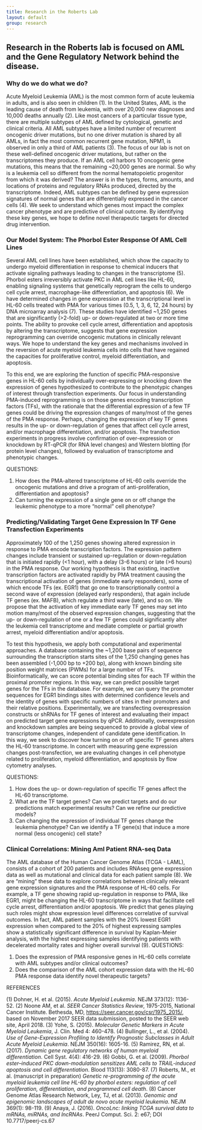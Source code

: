 ```yaml
---
title: Research in the Roberts Lab
layout: default
group: research
---
```


## Research in the Roberts lab is focused on AML and the Gene Regulatory Network behind the disease.

### Why do we do what we do?

Acute Myeloid Leukemia (AML) is the most common form of acute leukemia in adults, and is also seen in children (1). In the United States, AML is the leading cause of death from leukemia, with over 20,000 new diagnoses and 10,000 deaths annually (2). Like most cancers of a particular tissue type, there are multiple subtypes of AML defined by cytological, genetic and clinical criteria. All AML subtypes have a limited number of recurrent oncogenic driver mutations, but no one driver mutation is shared by all AMLs, in fact the most common recurrent gene mutation, NPM1, is observed in only a third of AML patients (3). The focus of our lab is not on these well-defined oncogenic driver mutations, but rather on the transcriptomes they produce. If an AML cell harbors 10 oncogenic gene mutations, this means that the remaining ~20,000 genes are normal. So why is a leukemia cell so different from the normal hematopoietic progenitor from which it was derived? The answer is in the types, forms, amounts, and locations of proteins and regulatory RNAs produced, directed by the transcriptome. Indeed, AML subtypes can be defined by gene expression signatures of normal genes that are differentially expressed in the cancer cells (4). We seek to understand which genes most impact the complex cancer phenotype and are predictive of clinical outcome. By identifying these key genes, we hope to define novel therapeutic targets for directed drug intervention.

### Our Model System: The Phorbol Ester Response Of AML Cell Lines

Several AML cell lines have been established, which show the capacity to undergo myeloid differentiation in response to chemical inducers that activate signaling pathways leading to changes in the transcriptome (5). Phorbol esters irreversibly activate PKC in AML cell lines like HL-60, enabling signaling systems that genetically reprogram the cells to undergo cell cycle arrest, macrophage-like differentiation, and apoptosis (6).  We have determined changes in gene expression at the transcriptional level in HL-60 cells treated with PMA for various times (0.5, 1, 3, 6, 12, 24 hours) by DNA microarray analysis (7). These studies have identified ~1,250 genes that are significantly (>2-fold) up- or down-regulated at two or more time points. The ability to provoke cell cycle arrest, differentiation and apoptosis by altering the transcriptome, suggests that gene expression reprogramming can override oncogenic mutations in clinically relevant ways. We hope to understand the key genes and mechanisms involved in the reversion of acute myeloid leukemia cells into cells that have regained the capacities for proliferative control, myeloid differentiation, and apoptosis.

To this end, we are exploring the function of specific PMA-responsive genes in HL-60 cells by individually over-expressing or knocking down the expression of genes hypothesized to contribute to the phenotypic changes of interest through transfection experiments. Our focus in understanding PMA-induced reprogramming is on those genes encoding transcription factors (TFs), with the rationale that the differential expression of a few TF genes could be driving the expression changes of many/most of the genes of the PMA response. Perhaps, changing the expression of key TF genes results in the up- or down-regulation of genes that affect cell cycle arrest, and/or macrophage differentiation, and/or apoptosis. The transfection experiments in progress involve confirmation of over-expression or knockdown by RT-qPCR (for RNA level changes) and Western blotting (for protein level changes), followed by evaluation of transcriptome and phenotypic changes.

QUESTIONS:
1. How does the PMA-altered transcriptome of HL-60 cells override the oncogenic mutations and drive a program of anti-proliferation, differentiation and apoptosis?
2. Can turning the expression of a single gene on or off change the leukemic phenotype to a more “normal” cell phenotype?


### Predicting/Validating Target Gene Expression In TF Gene Transfection Experiments

Approximately 100 of the 1,250 genes showing altered expression in response to PMA encode transcription factors. The expression pattern changes include transient or sustained up-regulation or down-regulation that is initiated rapidly (<1 hour), with a delay (3-6 hours) or late (>6 hours) in the PMA response. Our working hypothesis is that existing, inactive transcription factors are activated rapidly by PMA treatment causing the transcriptional activation of genes (immediate early responders), some of which encode TFs (ex. EGR1) that go one to transcriptionally control a second wave of expression (delayed early responders), that again include TF genes (ex. MAFB), which regulate a third wave (late), and so on. We propose that the activation of key immediate early TF genes may set into motion many/most of the observed expression changes, suggesting that the up- or down-regulation of one or a few TF genes could significantly alter the leukemia cell transcriptome and mediate complete or partial growth arrest, myeloid differentiation and/or apoptosis.

To test this hypothesis, we apply both computational and experimental approaches. A database containing the ~1,200 base pairs of sequence surrounding the transcription starts sites of the 1,250 changing genes has been assembled (-1,000 bp to +200 bp), along with known binding site position weight matrices (PWMs) for a large number of TFs. Bioinformatically, we can score potential binding sites for each TF within the proximal promoter regions. In this way, we can predict possible target genes for the TFs in the database. For example, we can query the promoter sequences for EGR1 bindings sites with determined confidence levels and the identity of genes with specific numbers of sites in their promoters and their relative positions. Experimentally, we are transfecting overexpression constructs or shRNAs for TF genes of interest and evaluating their impact on predicted target gene expressions by qPCR. Additionally, overexpression and knockdown samples are being sequenced to provide a global view of transcriptome changes, independent of candidate gene identification. In this way, we seek to discover how turning on or off specific TF genes alters the HL-60 transcriptome. In concert with measuring gene expression changes post-transfection, we are evaluating changes in cell phenotype related to proliferation, myeloid differentiation, and apoptosis by flow cytometry analyses.

QUESTIONS:
1. How does the up- or down-regulation of specific TF genes affect the HL-60 transcriptome.
2. What are the TF target genes? Can we predict targets and do our predictions match experimental results? Can we refine our predictive models?
3. Can changing the expression of individual TF genes change the leukemia phenotype? Can we identify a TF gene(s) that induce a more normal (less oncogenic) cell state?


### Clinical Correlations: Mining Aml Patient RNA-seq Data

The AML database of the Human Cancer Genome Atlas (TCGA - LAML), consists of a cohort of 200 patients and includes RNAseq gene expression data as well as mutational and clinical data for each patient sample (8). We are “mining” these data to explore correlations between clinically relevant gene expression signatures and the PMA response of HL-60 cells. For example, a TF gene showing rapid up-regulation in response to PMA, like EGR1, might be changing the HL-60 transcriptome in ways that facilitate cell cycle arrest, differentiation and/or apoptosis. We predict that genes playing such roles might show expression level differences correlative of survival outcomes. In fact, AML patient samples with the 20% lowest EGR1 expression when compared to the 20% of highest expressing samples show a statistically significant difference in survival by Kaplan-Meier analysis, with the highest expressing samples identifying patients with decelerated mortality rates and higher overall survival (9).
QUESTIONS:
1. Does the expression of PMA responsive genes in HL-60 cells correlate with AML subtypes and/or clinical outcomes?
2. Does the comparison of the AML cohort expression data with the HL-60 PMA response data identify novel therapeutic targets?

REFERENCES

(1) Dohner, H. et al. (2015). *Acute Myeloid Leukemia*. NEJM 373(12): 1136-52.
(2) Noone AM, et al. *SEER Cancer Statistics Review*, 1975-2015, National Cancer Institute. Bethesda, MD, https://seer.cancer.gov/csr/1975_2015/, based on November 2017 SEER data submission, posted to the SEER web site, April 2018.
(3) Yohe, S. (2015). *Molecular Genetic Markers in Acute Myeloid Leukemia*, J. Clin. Med 4: 460-478.
(4) Bullinger, L., et al. (2004). *Use of Gene-Expression Profiling to Identify Prognostic Subclasses in Adult Acute Myeloid Leukemia*. NEJM 350(16): 1605-16.
(5) Ramirez, RN, et al. (2017). *Dynamic gene regulatory networks of human myeloid differentiation*. Cell Syst. 4(4): 416-29.
(6) Gobbi, G. et al. (2009). *Phorbol ester–induced PKC down-modulation sensitizes AML cells to TRAIL-induced apoptosis and cell differentiation*.  Blood 113(13): 3080-87.
(7) Roberts, M., et al. (manuscript in preparation) *Genetic re-programming of the acute myeloid leukemia cell line HL-60 by phorbol esters: regulation of cell proliferation, differentiation, and programmed cell death*.
(8) Cancer Genome Atlas Research Network, Ley, TJ, et al. (2013). *Genomic and epigenomic landscapes of adult de novo acute myeloid leukemia*. NEJM 369(1): 98-119.
(9) Anaya, J. (2016). *OncoLnc: linking TCGA survival data to mRNAs, miRNAs, and lncRNAs*. PeerJ Comput. Sci. 2: e67; DOI 10.7717/peerj-cs.67 
